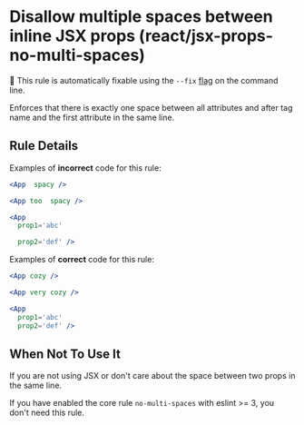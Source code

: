# Disallow multiple spaces between inline JSX props (react/jsx-props-no-multi-spaces)

🔧 This rule is automatically fixable using the `--fix` [flag](https://eslint.org/docs/latest/user-guide/command-line-interface#--fix) on the command line.

Enforces that there is exactly one space between all attributes and after tag name and the first attribute in the same line.

## Rule Details

Examples of **incorrect** code for this rule:

```jsx
<App  spacy />
```

```jsx
<App too  spacy />
```

```jsx
<App
  prop1='abc'

  prop2='def' />
```

Examples of **correct** code for this rule:

```jsx
<App cozy />
```

```jsx
<App very cozy />
```

```jsx
<App
  prop1='abc'
  prop2='def' />
```

## When Not To Use It

If you are not using JSX or don't care about the space between two props in the same line.

If you have enabled the core rule `no-multi-spaces` with eslint >= 3, you don't need this rule.
